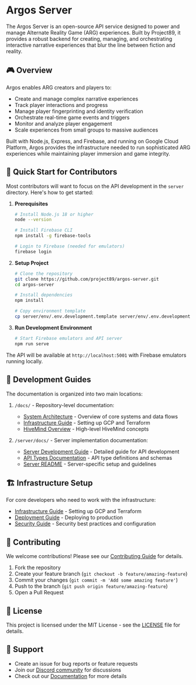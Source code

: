 # Argos Server

The Argos Server is an open-source API service designed to power and manage Alternate Reality Game (ARG) experiences. Built by Project89, it provides a robust backend for creating, managing, and orchestrating interactive narrative experiences that blur the line between fiction and reality.

## 🎮 Overview

Argos enables ARG creators and players to:
- Create and manage complex narrative experiences
- Track player interactions and progress
- Manage player fingerprinting and identity verification
- Orchestrate real-time game events and triggers
- Monitor and analyze player engagement
- Scale experiences from small groups to massive audiences

Built with Node.js, Express, and Firebase, and running on Google Cloud Platform, Argos provides the infrastructure needed to run sophisticated ARG experiences while maintaining player immersion and game integrity.

## 🚀 Quick Start for Contributors

Most contributors will want to focus on the API development in the `server` directory. Here's how to get started:

1. **Prerequisites**
   ```bash
   # Install Node.js 18 or higher
   node --version

   # Install Firebase CLI
   npm install -g firebase-tools

   # Login to Firebase (needed for emulators)
   firebase login
   ```

2. **Setup Project**
   ```bash
   # Clone the repository
   git clone https://github.com/project89/argos-server.git
   cd argos-server

   # Install dependencies
   npm install

   # Copy environment template
   cp server/env/.env.development.template server/env/.env.development
   ```

3. **Run Development Environment**
   ```bash
   # Start Firebase emulators and API server
   npm run serve
   ```

The API will be available at `http://localhost:5001` with Firebase emulators running locally.

## 🔧 Development Guides

The documentation is organized into two main locations:

1. `/docs/` - Repository-level documentation:
   - [System Architecture](docs/ARCHITECTURE.md) - Overview of core systems and data flows
   - [Infrastructure Guide](docs/INFRASTRUCTURE.md) - Setting up GCP and Terraform
   - [HiveMind Overview](docs/HIVEMIND.md) - High-level HiveMind concepts

2. `/server/docs/` - Server implementation documentation:
   - [Server Development Guide](server/docs/DEVELOPMENT.md) - Detailed guide for API development
   - [API Types Documentation](server/docs/HIVEMIND_TYPES.md) - API type definitions and schemas
   - [Server README](server/docs/README.md) - Server-specific setup and guidelines

## 🏗️ Infrastructure Setup

For core developers who need to work with the infrastructure:

- [Infrastructure Guide](docs/INFRASTRUCTURE.md) - Setting up GCP and Terraform
- [Deployment Guide](docs/DEPLOYMENT.md) - Deploying to production
- [Security Guide](docs/SECURITY.md) - Security best practices and configuration

## 📝 Contributing

We welcome contributions! Please see our [Contributing Guide](CONTRIBUTING.md) for details.

1. Fork the repository
2. Create your feature branch (`git checkout -b feature/amazing-feature`)
3. Commit your changes (`git commit -m 'Add some amazing feature'`)
4. Push to the branch (`git push origin feature/amazing-feature`)
5. Open a Pull Request

## 📄 License

This project is licensed under the MIT License - see the [LICENSE](LICENSE) file for details.

## 🤝 Support

- Create an issue for bug reports or feature requests
- Join our [Discord community](https://discord.gg/your-discord) for discussions
- Check out our [Documentation](https://docs.your-domain.com) for more details
